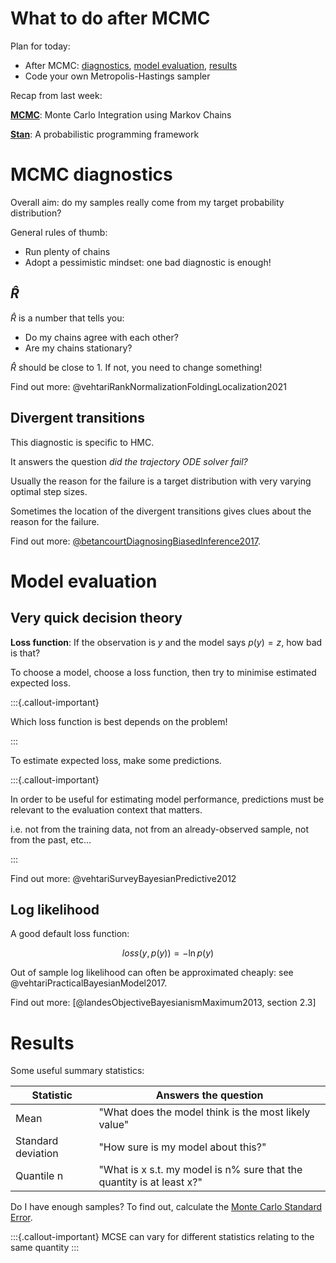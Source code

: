 # What to do after MCMC

Plan for today:

- After MCMC: [diagnostics](#mcmc-diagnostics), [model evaluation](#model-evaluation), [results](#Results)
- Code your own Metropolis-Hastings sampler

Recap from last week:

**[MCMC](week2.md#MCMC)**: Monte Carlo Integration using Markov Chains

**[Stan](week2.md#Stan)**: A probabilistic programming framework

# MCMC diagnostics

Overall aim: do my samples really come from my target probability distribution?

General rules of thumb:

- Run plenty of chains
- Adopt a pessimistic mindset: one bad diagnostic is enough! 

## $\hat{R}$

$\hat{R}$ is a number that tells you:

- Do my chains agree with each other?
- Are my chains stationary?

$\hat{R}$ should be close to 1. If not, you need to change something!

Find out more: @vehtariRankNormalizationFoldingLocalization2021

## Divergent transitions

This diagnostic is specific to HMC.

It answers the question *did the trajectory ODE solver fail?*

Usually the reason for the failure is a target distribution with very varying
optimal step sizes.

Sometimes the location of the divergent transitions gives clues about the reason
for the failure.

Find out more:
[@betancourtDiagnosingBiasedInference2017](https://betanalpha.github.io/assets/case_studies/divergences_and_bias.html).

# Model evaluation

## Very quick decision theory

**Loss function**: If the observation is $y$ and the model says $p(y) = z$, how
bad is that?

To choose a model, choose a loss function, then try to minimise estimated
expected loss.

:::{.callout-important}

Which loss function is best depends on the problem!

:::

To estimate expected loss, make some predictions.

:::{.callout-important}

In order to be useful for estimating model performance, predictions must be
relevant to the evaluation context that matters.

i.e. not from the training data, not from an already-observed sample, not from
the past, etc...

:::

Find out more: @vehtariSurveyBayesianPredictive2012

## Log likelihood

A good default loss function:

$$
loss(y, p(y)) = -\ln{p(y)}
$$

Out of sample log likelihood can often be approximated cheaply: see
@vehtariPracticalBayesianModel2017.

Find out more: [@landesObjectiveBayesianismMaximum2013, section 2.3] 


# Results

Some useful summary statistics:

Statistic | Answers the question
-------- | --------------------
Mean | "What does the model think is the most likely value"
Standard deviation | "How sure is my model about this?"
Quantile n | "What is x s.t. my model is n% sure that the quantity is at least x?"

Do I have enough samples? To find out, calculate the [Monte Carlo Standard Error](https://mc-stan.org/docs/reference-manual/effective-sample-size.html#estimation-of-mcmc-standard-error).

:::{.callout-important}
MCSE can vary for different statistics relating to the same quantity
:::
